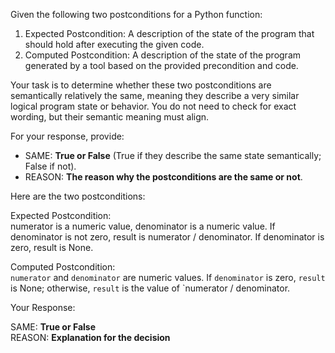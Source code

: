 
Given the following two postconditions for a Python function:

1. Expected Postcondition: A description of the state of the program that should hold after executing the given code.
2. Computed Postcondition: A description of the state of the program generated by a tool based on the provided precondition and code.

Your task is to determine whether these two postconditions are semantically relatively the same, meaning they describe a very similar logical program state or behavior. You do not need to check for exact wording, but their semantic meaning must align.

For your response, provide:

- SAME: **True or False** (True if they describe the same state semantically; False if not).
- REASON: **The reason why the postconditions are the same or not**.

Here are the two postconditions:

Expected Postcondition:  
numerator is a numeric value, denominator is a numeric value. If denominator is not zero, result is numerator / denominator. If denominator is zero, result is None.

Computed Postcondition:  
`numerator` and `denominator` are numeric values. If `denominator` is zero, `result` is None; otherwise, `result` is the value of `numerator / denominator.

Your Response: 

SAME: **True or False**  
REASON: **Explanation for the decision**

